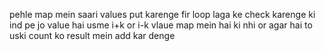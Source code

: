 pehle map mein saari values put karenge fir loop laga ke check karenge ki ind pe jo value hai usme i+k or i-k vlaue map mein hai ki nhi or agar hai to uski count ko result mein add kar denge